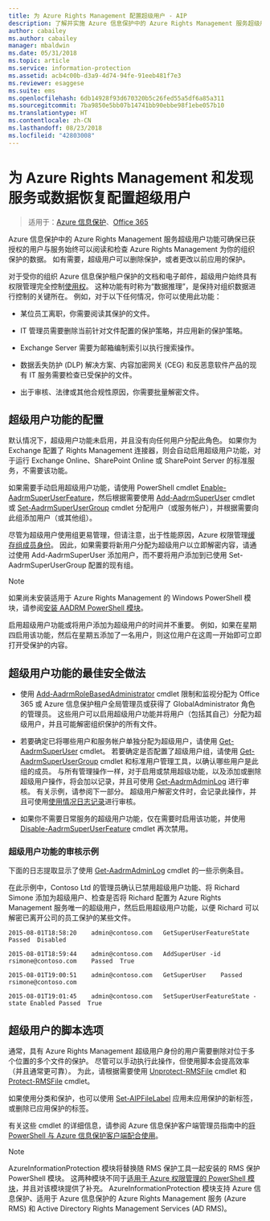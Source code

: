 ```yaml
---
title: 为 Azure Rights Management 配置超级用户 - AIP
description: 了解并实施 Azure 信息保护中的 Azure Rights Management 服务超级用户功能，以便已获授权的用户与服务始终可以阅读和检查 Azure Rights Management 为你的组织保护的数据。 这种功能有时称为“数据推理”，是保持对组织数据进行控制的关键所在。
author: cabailey
ms.author: cabailey
manager: mbaldwin
ms.date: 05/31/2018
ms.topic: article
ms.service: information-protection
ms.assetid: acb4c00b-d3a9-4d74-94fe-91eeb481f7e3
ms.reviewer: esaggese
ms.suite: ems
ms.openlocfilehash: 6db14928f93d670320b5c26fed55a5df6a85a311
ms.sourcegitcommit: 7ba9850e5bb07b14741bb90ebbe98f1ebe057b10
ms.translationtype: HT
ms.contentlocale: zh-CN
ms.lasthandoff: 08/23/2018
ms.locfileid: "42803008"
---
```

# <a name="configuring-super-users-for-azure-rights-management-and-discovery-services-or-data-recovery"></a>为 Azure Rights Management 和发现服务或数据恢复配置超级用户

>适用于：[Azure 信息保护](https://azure.microsoft.com/pricing/details/information-protection)、[Office 365](http://download.microsoft.com/download/E/C/F/ECF42E71-4EC0-48FF-AA00-577AC14D5B5C/Azure_Information_Protection_licensing_datasheet_EN-US.pdf)

Azure 信息保护中的 Azure Rights Management 服务超级用户功能可确保已获授权的用户与服务始终可以阅读和检查 Azure Rights Management 为你的组织保护的数据。 如有需要，超级用户可以删除保护，或者更改以前应用的保护。 

对于受你的组织 Azure 信息保护租户保护的文档和电子邮件，超级用户始终具有权限管理完全控制[使用权](configure-usage-rights.md)。 这种功能有时称为“数据推理”，是保持对组织数据进行控制的关键所在。 例如，对于以下任何情况，你可以使用此功能：

- 某位员工离职，你需要阅读其保护的文件。

- IT 管理员需要删除当前针对文件配置的保护策略，并应用新的保护策略。

- Exchange Server 需要为邮箱编制索引以执行搜索操作。

- 数据丢失防护 (DLP) 解决方案、内容加密网关 (CEG) 和反恶意软件产品的现有 IT 服务需要检查已受保护的文件。

- 出于审核、法律或其他合规性原因，你需要批量解密文件。

## <a name="configuration-for-the-super-user-feature"></a>超级用户功能的配置

默认情况下，超级用户功能未启用，并且没有向任何用户分配此角色。 如果你为 Exchange 配置了 Rights Management 连接器，则会自动启用超级用户功能，对于运行 Exchange Online、SharePoint Online 或 SharePoint Server 的标准服务，不需要该功能。

如果需要手动启用超级用户功能，请使用 PowerShell cmdlet [Enable-AadrmSuperUserFeature](/powershell/aadrm/vlatest/enable-aadrmsuperuserfeature)，然后根据需要使用 [Add-AadrmSuperUser](/powershell/aadrm/vlatest/add-aadrmsuperuser) cmdlet 或 [Set-AadrmSuperUserGroup](/powershell/aadrm/vlatest/set-aadrmsuperusergroup) cmdlet 分配用户（或服务帐户），并根据需要向此组添加用户（或其他组）。 

尽管为超级用户使用组更易管理，但请注意，出于性能原因，Azure 权限管理[缓存组成员身份](prepare.md#group-membership-caching-by-azure-information-protection)。 因此，如果需要将新用户分配为超级用户以立即解密内容，请通过使用 Add-AadrmSuperUser 添加用户，而不要将用户添加到已使用 Set-AadrmSuperUserGroup 配置的现有组。

> [!NOTE]
> 如果尚未安装适用于 Azure Rights Management 的 Windows PowerShell 模块，请参阅[安装 AADRM PowerShell 模块](install-powershell.md)。

启用超级用户功能或将用户添加为超级用户的时间并不重要。 例如，如果在星期四启用该功能，然后在星期五添加了一名用户，则这位用户在这周一开始即可立即打开受保护的内容。

## <a name="security-best-practices-for-the-super-user-feature"></a>超级用户功能的最佳安全做法

- 使用 [Add-AadrmRoleBasedAdministrator](/powershell/module/aadrm/add-aadrmrolebasedadministrator) cmdlet 限制和监视分配为 Office 365 或 Azure 信息保护租户全局管理员或获得了 GlobalAdministrator 角色的管理员。 这些用户可以启用超级用户功能并将用户（包括其自己）分配为超级用户，并且可能解密组织保护的所有文件。

- 若要确定已将哪些用户和服务帐户单独分配为超级用户，请使用 [Get-AadrmSuperUser](/powershell/module/aadrm/get-aadrmsuperuser) cmdlet。 若要确定是否配置了超级用户组，请使用 [Get-AadrmSuperUserGroup](/powershell/module/aadrm/get-aadrmsuperusergroup) cmdlet 和标准用户管理工具，以确认哪些用户是此组的成员。 与所有管理操作一样，对于启用或禁用超级功能，以及添加或删除超级用户操作，将会加以记录，并且可使用 [Get-AadrmAdminLog](/powershell/module/aadrm/get-aadrmadminlog) 进行审核。 有关示例，请参阅下一部分。 超级用户解密文件时，会记录此操作，并且可使用[使用情况日志记录](log-analyze-usage.md)进行审核。

- 如果你不需要日常服务的超级用户功能，仅在需要时启用该功能，并使用 [Disable-AadrmSuperUserFeature](/powershell/module/aadrm/disable-aadrmsuperuserfeature) cmdlet 再次禁用。

### <a name="example-auditing-for-the-super-user-feature"></a>超级用户功能的审核示例

下面的日志提取显示了使用 [Get-AadrmAdminLog](/powershell/module/aadrm/get-aadrmadminlog) cmdlet 的一些示例条目。 

在此示例中，Contoso Ltd 的管理员确认已禁用超级用户功能、将 Richard Simone 添加为超级用户、检查是否将 Richard 配置为 Azure Rights Management 服务唯一的超级用户，然后启用超级用户功能，以便 Richard 可以解密已离开公司的员工保护的某些文件。

`2015-08-01T18:58:20    admin@contoso.com   GetSuperUserFeatureState    Passed  Disabled`

`2015-08-01T18:59:44    admin@contoso.com   AddSuperUser -id rsimone@contoso.com    Passed  True`

`2015-08-01T19:00:51    admin@contoso.com   GetSuperUser    Passed  rsimone@contoso.com`

`2015-08-01T19:01:45    admin@contoso.com   SetSuperUserFeatureState -state Enabled Passed  True`

## <a name="scripting-options-for-super-users"></a>超级用户的脚本选项
通常，具有 Azure Rights Management 超级用户身份的用户需要删除对位于多个位置的多个文件的保护。 尽管可以手动执行此操作，但使用脚本会提高效率（并且通常更可靠）。 为此，请根据需要使用 [Unprotect-RMSFile](/powershell/module/azureinformationprotection/unprotect-rmsfile) cmdlet 和 [Protect-RMSFile](/powershell/module/azureinformationprotection/protect-rmsfile) cmdlet。 

如果使用分类和保护，也可以使用 [Set-AIPFileLabel](/powershell/module/azureinformationprotection/set-aipfilelabel) 应用未应用保护的新标签，或删除已应用保护的标签。 

有关这些 cmdlet 的详细信息，请参阅 Azure 信息保护客户端管理员指南中的[将 PowerShell 与 Azure 信息保护客户端配合使用](./rms-client/client-admin-guide-powershell.md)。

> [!NOTE]
> AzureInformationProtection 模块将替换随 RMS 保护工具一起安装的 RMS 保护 PowerShell 模块。 这两种模块不同于[适用于 Azure 权限管理的 PowerShell 模块](administer-powershell.md)，并且对该模块提供了补充。 AzureInformationProtection 模块支持 Azure 信息保护、适用于 Azure 信息保护的 Azure Rights Management 服务 (Azure RMS) 和 Active Directory Rights Management Services (AD RMS)。


